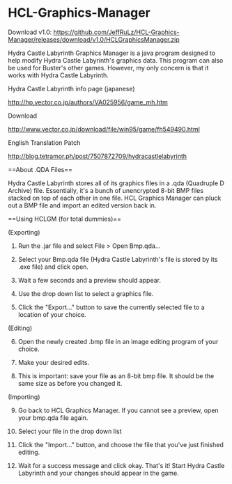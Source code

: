 # HCL-Graphics-Manager

Download v1.0:
https://github.com/JeffRuLz/HCL-Graphics-Manager/releases/download/v1.0/HCLGraphicsManager.zip

Hydra Castle Labyrinth Graphics Manager is a java program designed to help modify Hydra Castle Labyrinth's graphics data.
This program can also be used for Buster's other games. However, my only concern is that it works with Hydra Castle Labyrinth.

Hydra Castle Labyrinth info page (japanese)

http://hp.vector.co.jp/authors/VA025956/game_mh.htm


Download

http://www.vector.co.jp/download/file/win95/game/fh549490.html


English Translation Patch

http://blog.tetramor.ph/post/7507872709/hydracastlelabyrinth


==About .QDA Files==

Hydra Castle Labyrinth stores all of its graphics files in a .qda (Quadruple D Archive) file. Essentially, it's a bunch of unencrypted 8-bit BMP files stacked on top of each other in one file.
HCL Graphics Manager can pluck out a BMP file and import an edited version back in.

==Using HCLGM (for total dummies)==

(Exporting)

1. Run the .jar file and select File > Open Bmp.qda...

2. Select your Bmp.qda file (Hydra Castle Labyrinth's file is stored by its .exe file) and click open.

3. Wait a few seconds and a preview should appear.

4. Use the drop down list to select a graphics file.

5. Click the "Export..." button to save the currently selected file to a location of your choice.

(Editing)

6. Open the newly created .bmp file in an image editing program of your choice.

7. Make your desired edits.

8. This is important: save your file as an 8-bit bmp file. It should be the same size as before you changed it.

(Importing)

9. Go back to HCL Graphics Manager. If you cannot see a preview, open your bmp.qda file again.

10. Select your file in the drop down list

11. Click the "Import..." button, and choose the file that you've just finished editing.

12. Wait for a success message and click okay. That's it! Start Hydra Castle Labyrinth and your changes should appear in the game.
